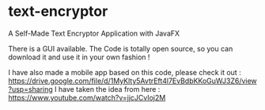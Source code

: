 # text-encryptor
A Self-Made Text Encryptor Application with JavaFX

There is a GUI available.
The Code is totally open source, so you can download it and use it in your own fashion !

I have also made a mobile app based on this code, please check it out : https://drive.google.com/file/d/1MyKlty5AvtrEft4l7EvBdbKKoGuWJ3Z6/view?usp=sharing
I have taken the idea from here : https://www.youtube.com/watch?v=jjcJCvIoj2M
